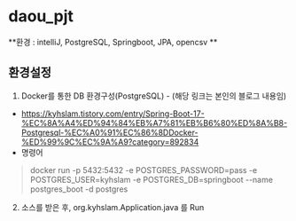 # daou_pjt
**환경 : intelliJ, PostgreSQL, Springboot, JPA, opencsv **


## 환경설정 ##
1. Docker를 통한 DB 환경구성(PostgreSQL) - (해당 링크는 본인의 블로그 내용임)
- https://kyhslam.tistory.com/entry/Spring-Boot-17-%EC%8A%A4%ED%94%84%EB%A7%81%EB%B6%80%ED%8A%B8-Postgresql-%EC%A0%91%EC%86%8DDocker-%ED%99%9C%EC%9A%A9?category=892834
- 명령어
> docker run -p 5432:5432 -e POSTGRES_PASSWORD=pass -e POSTGRES_USER=kyhslam -e POSTGRES_DB=springboot --name postgres_boot -d postgres

2. 소스를 받은 후, org.kyhslam.Application.java 를 Run

